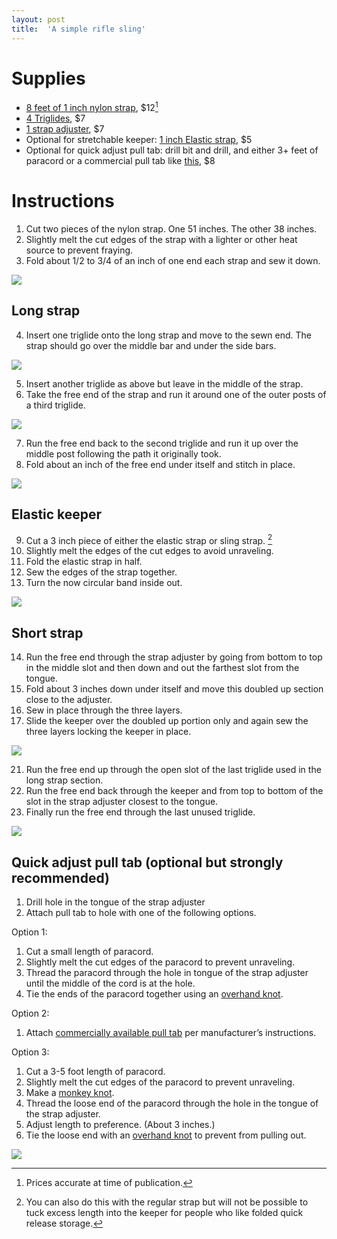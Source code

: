 ```yaml
---
layout: post
title:  'A simple rifle sling'
---
```


# Supplies
- [8 feet of 1 inch nylon strap](https://a.co/gQf2RXt), $12[^202210081127]
- [4 Triglides](https://www.amazon.com/dp/B08TB8LFBM?ref=ppx_pop_mob_ap_share), $7
- [1 strap adjuster](https://www.amazon.com/dp/B096NTFXJP?ref=ppx_pop_mob_ap_share), $7
- Optional for stretchable keeper: [1 inch Elastic strap](https://a.co/eyuHZKS), $5
- Optional for quick adjust pull tab: drill bit and drill, and either 3+ feet of paracord or a commercial pull tab like [this](https://www.edgarshermandesign.com/product/esd-pull-tab/), $8

# Instructions
1. Cut two pieces of the nylon strap. One 51 inches. The other 38 inches.
2. Slightly melt the cut edges of the strap with a lighter or other heat source to prevent fraying. 
3. Fold about 1/2 to 3/4 of an inch of one end each strap and sew it down. 

[![](/images/strapend.jpg)](/images/strapend.jpg)

## Long strap
4. Insert one triglide onto the long strap and move to the sewn end. The strap should go over the middle bar and under the side bars. 

[![](/images/straptriglide.jpg)](/images/straptriglide.jpg)

5. Insert another triglide as above but leave in the middle of the strap. 
6. Take the free end of the strap and run it around one of the outer posts of a third triglide. 

[![](/images/longthreetriglides.jpg)](/images/longthreetriglides.jpg)

7. Run the free end back to the second triglide and run it up over the middle post following the path it originally took.
8. Fold about an inch of the free end under itself and stitch in place. 

[![](/images/longstrapsewn.jpg)](/images/longstrapsewn.jpg)

## Elastic keeper 
9. Cut a 3 inch piece of either the elastic strap or sling strap. [^202210081046]
10. Slightly melt the edges of the cut edges to avoid unraveling. 
11. Fold the elastic strap in half. 
12. Sew the edges of the strap together. 
13. Turn the now circular band inside out. 

[![](/images/keeper.jpg)](/images/keeper.jpg)

## Short strap
14. Run the free end through the strap adjuster by going from bottom to top in the middle slot and then down and out the farthest slot from the tongue. 
18. Fold about 3 inches down under itself and move this doubled up section close to the adjuster. 
19. Sew in place through the three layers. 
20. Slide the keeper over the doubled up portion only and again sew the three layers locking the keeper in place. 

[![](/images/strapadjuster.jpg)](/images/strapadjuster.jpg)

21. Run the free end up through the open slot of the last triglide used in the long strap section. 
22. Run the free end back through the keeper and from top to bottom of the slot in the strap adjuster closest to the tongue. 
23. Finally run the free end through the last unused triglide. 

[![](/images/shortstrap.jpg)](/images/shortstrap.jpg)

## Quick adjust pull tab (optional but strongly recommended)
1. Drill hole in the tongue of the strap adjuster
2. Attach pull tab to hole with one of the following options. 

Option 1:
1. Cut a small length of paracord. 
2. Slightly melt the cut edges of the paracord to prevent unraveling. 
3. Thread the paracord through the hole in tongue of the strap adjuster until the middle of the cord is at the hole. 
4. Tie the ends of the paracord together using an [overhand knot](https://youtu.be/_fOKk1HPjbI). 

Option 2: 
1. Attach [commercially available pull tab](https://www.edgarshermandesign.com/product/esd-pull-tab/) per manufacturer’s instructions. 

Option 3:
1. Cut a 3-5 foot length of paracord. 
2. Slightly melt the cut edges of the paracord to prevent unraveling. 
3. Make a [monkey knot](https://youtu.be/FzTUxDVGHVA). 
4. Thread the loose end of the paracord through the hole in the tongue of the strap adjuster.
5. Adjust length to preference. (About 3 inches.)
6. Tie the loose end with an [overhand knot](https://youtu.be/_fOKk1HPjbI) to prevent from pulling out. 

[![](/images/pulltabs.jpg)](/images/pulltabs.jpg)

[^202210081046]: You can also do this with the regular strap but will not be possible to tuck excess length into the keeper for people who like folded quick release storage.

[^202210081127]: Prices accurate at time of publication. 
